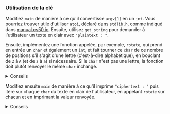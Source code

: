 ### Utilisation de la clé

Modifiez `main` de manière à ce qu'il convertisse `argv[1]` en un `int`. Vous pourriez trouver utile d'utiliser `atoi`, déclaré dans `stdlib.h`, comme indiqué dans [manual.cs50.io](https://manual.cs50.io/). Ensuite, utilisez `get_string` pour demander à l'utilisateur un texte en clair avec `"plaintext : "`.

Ensuite, implémentez une fonction appelée, par exemple, `rotate`, qui prend en entrée un `char` et également un `int`, et fait tourner ce `char` de ce nombre de positions s'il s'agit d'une lettre (c'est-à-dire alphabétique), en bouclant de `Z` à `A` (et de `z` à `a`) si nécessaire. Si le `char` n'est pas une lettre, la fonction doit plutôt renvoyer le même `char` inchangé.

<details><summary>Conseils</summary>
<ul>

  <li data-marker="*">Il est probable que vous vouliez un prototype du type :
  
  ```
  char rotate(char c, int n);
  ```
  
  Un appel de fonction comme :
  
  ```
  rotate('A', 1)
  ``` 
  
  ou même 
  
  ```
  rotate('A', 27)
  ``` 
  renverrait donc `'B'`. Et un appel de fonction comme
  
  ```
  rotate('!', 13)
  ``` 
  
  renverrait `'!'`.</li>
  
  <li data-marker="*">Rappelez-vous que vous pouvez « caster » explicitement un `char` en un `int` avec `(char)`, et un `int` en un `char` avec `(int)`. Ou vous pouvez le faire implicitement en traitant simplement l'un comme l'autre.</li>
  
  <li data-marker="*">Il est probable que vous vouliez soustraire la valeur ASCII de 'A' à n'importe quelle lettre majuscule, afin de traiter 'A' comme 0, 'B' comme 1, etc., tout en effectuant l'arithmétique. Et puis l'ajouter à nouveau une fois terminé.</li>
  
  <li data-marker="*">Il est probable que vous vouliez soustraire la valeur ASCII de `'a'` à n'importe quelle lettre minuscule, afin de traiter `'''a'''` comme `'''0'''`, `'''b'''` comme `'''1'''`, etc., tout en effectuant l'arithmétique. Et puis l'ajouter à nouveau une fois terminé.</li>

  <li data-marker="*">Vous pourriez trouver utile que certaines autres fonctions déclarées dans `ctype.h`, telles que présentées dans <a href="https://manual.cs50.io/">manual.cs50.io</a>.</li>

  <li data-marker="*">Il est probable que vous trouviez l'utilisation de `%` utile pour effectuer une « boucle » arithmétiquement avec une valeur comme `25` pour la rendre à `0`.</li>

</ul>
</details>

Modifiez ensuite `main` de manière à ce qu'il imprime `"ciphertext : "` puis itère sur chaque `char` du texte en clair de l'utilisateur, en appelant `rotate` sur chacun et en imprimant la valeur renvoyée.

<details><summary>Conseils</summary>
<ul>
  <li data-marker="*">Rappelez-vous que `printf` peut imprimer un `char` en utilisant `%c`.</li>
  <li data-marker="*">Si vous ne voyez aucun résultat lorsque vous appelez `printf`, il est probable que cela soit dû à l'impression de caractères en dehors de la plage ASCII valide de 0 à 127. Essayez d'imprimer temporairement des caractères en tant que nombres (en utilisant `%i` plutôt que `%c`) pour voir les valeurs que vous imprimez !</li>
</ul>
</details>